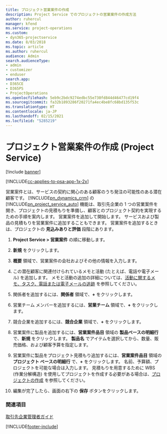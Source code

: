 ```yaml
---
title: プロジェクト営業案件の作成
description: Project Service でのプロジェクトの営業案件の作成方法
author: ruhercul
manager: kfend
ms.service: project-operations
ms.custom:
- dyn365-projectservice
ms.date: 8/03/2018
ms.topic: article
ms.author: ruhercul
audience: Admin
search.audienceType:
- admin
- customizer
- enduser
search.app:
- D365CE
- D365PS
- ProjectOperations
ms.openlocfilehash: 5eb9c2bdc9274edbc55e730fd844d46477cd19f4
ms.sourcegitcommit: fa32b1893286f20271fa4ec4be8fc68bd135f53c
ms.translationtype: HT
ms.contentlocale: ja-JP
ms.lasthandoff: 02/15/2021
ms.locfileid: "5285219"
---
```

# <a name="create-a-project-opportunity-project-service"></a>プロジェクト営業案件の作成 (Project Service)

[!include [banner](../includes/psa-now-project-operations.md)]

[!INCLUDE[cc-applies-to-psa-app-1x-2x](../includes/cc-applies-to-psa-app-1x-2x.md)]

営業案件とは、サービスの契約に関心のある顧客のうち発注の可能性のある潜在顧客です。 [!INCLUDE[pn_dynamics_crm](../includes/pn-dynamics-crm.md)] の [!INCLUDE[pn_project_service_auto](../includes/pn-project-service-auto.md)] 機能は、取引先企業の 1 つの営業案件を開き、プロジェクトの見積もりを準備し、顧客とのプロジェクト契約を実現するための手順を案内します。 営業案件を追加して開始します。 サービスおよび製品の見積もりを営業案件に追加することもできます。 営業案件を追加するときは、プロジェクトの **見込みありと評価** 段階にあります。  
  
1.  **Project Service > 営業案件** の順に移動します。  
  
2.  **新規** をクリックします。  
  
3.  **概要** 領域で、営業案件の会社およびその他の情報を入力します。  
  
4.  この潜在顧客に関連付けられているメモと活動 (たとえば、電話や電子メール) を追加します。 メモと活動の追加の詳細については、[活動に関するメモ、タスク、電話または電子メールの追跡](https://docs.microsoft.com/dynamics365/customerengagement/on-premises/basics/work-with-activities) を参照してください。  
  
5.  関係者を追加するには、**関係者** 領域で、**+** をクリックします。  
  
6.  営業チーム メンバーを追加するには、**営業チーム** 領域で、**+** をクリックします。  
  
7.  競合企業を追加するには、**競合企業** 領域で、**+** をクリックします。  
  
8.  営業案件に製品を追加するには、**営業案件品目** 領域の **製品ベースの明細行** で、**新規** をクリックします。 **製品名** でアイテムを選択してから、数量、販売価格、および顧客予算を指定します。  
  
9. 営業案件に製品をプロジェクト見積もり追加するには、**営業案件品目** 領域の **プロジェクト ベースの明細行** で、**+** をクリックします。 名前、予算額、プロジェクトを可能な場合は入力します。 見積もりを用意するために WBS (作業分解構造) を使用してプロジェクトを作成する必要がある場合は、[プロジェクトの作成](../psa/create-project.md) を参照してください。  
  
10. 編集が完了したら、画面の右下の **保存** ボタンをクリックします。  
  
### <a name="see-also"></a>関連項目  
 [取引先企業管理者ガイド](../psa/account-manager-guide.md)


[!INCLUDE[footer-include](../includes/footer-banner.md)]